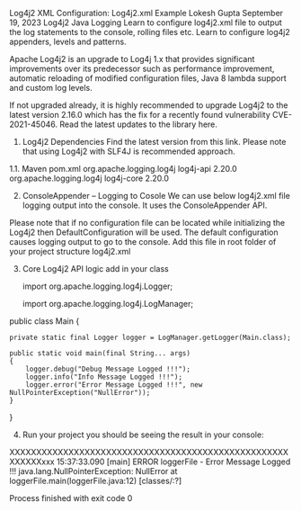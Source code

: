Log4j2 XML Configuration: Log4j2.xml Example
Lokesh Gupta
September 19, 2023
Log4j2
Java Logging
Learn to configure log4j2.xml file to output the log statements to the console, rolling files etc. Learn to configure log4j2 appenders, levels and patterns.

Apache Log4j2 is an upgrade to Log4j 1.x that provides significant improvements over its predecessor such as performance improvement, automatic reloading of modified configuration files, Java 8 lambda support and custom log levels.

If not upgraded already, it is highly recommended to upgrade Log4j2 to the latest version 2.16.0 which has the fix for a recently found vulnerability CVE-2021-45046. Read the latest updates to the library here.

1. Log4j2 Dependencies
   Find the latest version from this link. Please note that using Log4j2 with SLF4J is recommended approach.

1.1. Maven
pom.xml
<dependency>
<groupId>org.apache.logging.log4j</groupId>
<artifactId>log4j-api</artifactId>
<version>2.20.0</version>
</dependency>
<dependency>
<groupId>org.apache.logging.log4j</groupId>
<artifactId>log4j-core</artifactId>
<version>2.20.0</version>
</dependency>

2. ConsoleAppender – Logging to Cosole
   We can use below log4j2.xml file logging output into the console. It uses the ConsoleAppender API.

Please note that if no configuration file can be located while initializing the Log4j2 then DefaultConfiguration will be used. The default configuration causes logging output to go to the console.
Add this file in root folder of your project structure
log4j2.xml
<?xml version="1.0" encoding="UTF-8"?>
<!-- Extra logging related to initialization of Log4j. 
 Set to debug or trace if log4j initialization is failing. -->
<Configuration status="warn">
    <Appenders>
    	<!-- Console appender configuration -->
        <Console name="console" target="SYSTEM_OUT">
            <PatternLayout
                pattern="%d{yyyy-MM-dd HH:mm:ss} %-5p %c{1}:%L - %m%n" />
        </Console>
    </Appenders>
    <Loggers>
    	<!-- Root logger referring to console appender -->
        <Root level="info" additivity="false">
            <AppenderRef ref="console" />
        </Root>
    </Loggers>
</Configuration>

3.  Core Log4j2  API logic add in your class 

    import org.apache.logging.log4j.Logger;
    
    import org.apache.logging.log4j.LogManager;

public class Main {

	private static final Logger logger = LogManager.getLogger(Main.class);

	public static void main(final String... args) 
	{
		logger.debug("Debug Message Logged !!!");
		logger.info("Info Message Logged !!!");
		logger.error("Error Message Logged !!!", new NullPointerException("NullError"));
	}
}

4. Run your project you should be seeing the result in your console:

XXXXXXXXXXXXXXXXXXXXXXXXXXXXXXXXXXXXXXXXXXXXXXXXXXXXXXXXXXxxx
15:37:33.090 [main] ERROR loggerFile - Error Message Logged !!!
java.lang.NullPointerException: NullError
at loggerFile.main(loggerFile.java:12) [classes/:?]

Process finished with exit code 0
